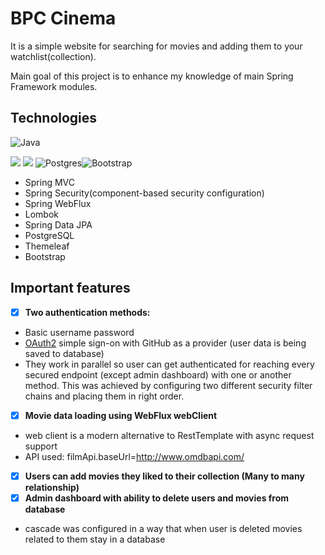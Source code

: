 # BPC Cinema

 It is a simple website for searching for movies and adding them to your watchlist(collection).
 
 Main goal of this project is to enhance my knowledge of main Spring Framework modules.

## Technologies
![Java](https://img.shields.io/badge/java-%23ED8B00.svg?style=for-the-badge&logo=java&logoColor=white)

![](https://img.shields.io/badge/Spring%20Boot-6DB33F.svg?style=for-the-badge&logo=Spring-Boot&logoColor=white)
![](https://img.shields.io/badge/Spring%20Security-6DB33F.svg?style=for-the-badge&logo=Spring-Security&logoColor=white)
![Postgres](https://img.shields.io/badge/postgres-%23316192.svg?style=for-the-badge&logo=postgresql&logoColor=white)![Bootstrap](https://img.shields.io/badge/bootstrap-%23563D7C.svg?style=for-the-badge&logo=bootstrap&logoColor=white)
- Spring MVC
- Spring Security(component-based security configuration)
- Spring WebFlux
- Lombok
- Spring Data JPA
- PostgreSQL
- Themeleaf
- Bootstrap

## Important features
- [x] **Two authentication methods:**
- Basic username password 
- [OAuth2](https://datatracker.ietf.org/doc/html/rfc6749) simple sign-on with GitHub as a provider (user data is being saved to database)
- They work in parallel so user can get authenticated for reaching every secured endpoint (except admin dashboard) with one or another method.
This was achieved by configuring two different security filter chains and placing them in right order.
- [x] **Movie data loading using WebFlux webСlient**
- web client is a modern alternative to RestTemplate with async request support
- API used: filmApi.baseUrl=http://www.omdbapi.com/
- [x] **Users can add movies they liked to their collection (Many to many relationship)**
- [x] **Admin dashboard with ability to delete users and movies from database**
- cascade was configured in a way that when user is deleted movies related to them stay in a database
